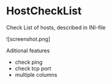 # HostCheckList

Check List of hosts, described in INI-file

![screenshot.png]

Aditional features 
- check ping
- check tcp port
- multiple columns
